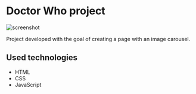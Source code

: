 # Doctor Who project

![screenshot](https://user-images.githubusercontent.com/115603991/224571871-b9bec811-df68-43c8-b9d8-ea3b0bb80a93.png)

Project developed with the goal of creating a page with an image carousel.

## Used technologies

- HTML
- CSS
- JavaScript
